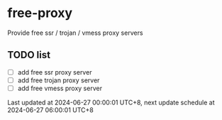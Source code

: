 
# free-proxy
Provide free ssr / trojan / vmess proxy servers


## TODO list
- [ ] add free ssr proxy server
- [ ] add free trojan proxy server
- [ ] add free vmess proxy server

Last updated at 2024-06-27 00:00:01 UTC+8, next update schedule at 2024-06-27 06:00:01 UTC+8

